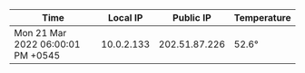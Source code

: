 | Time     | Local IP | Public IP | Temperature |
| ----------- | ----------- | ----------- | ----------- |
| Mon 21 Mar 2022 06:00:01 PM +0545      | 10.0.2.133     | 202.51.87.226  | 52.6° |
